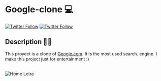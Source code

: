 # Google-clone 💻 
[![Twitter Follow](https://img.shields.io/twitter/follow/erickmurill0?style=social)](https://twitter.com/erickmurill0)  [![Twitter Follow](https://img.shields.io/github/followers/erickmurill0?style=social)](https://twitter.com/erickmurill0)

## Description 👋🏼

This proyect is a clone of [Google.com](https://www.google.com/). It is the most used search. engine.
 I make this project just for entertainment :) 

\
![Home Letra](https://i.imgur.com/Djql9Eo.gif)